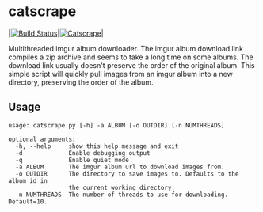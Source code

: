 catscrape
=========
|[![Build Status](https://travis-ci.org/Jaiz909/catscrape.png?branch=master)](https://travis-ci.org/Jaiz909/catscrape)|[![Catscrape](https://badge.fury.io/py/catscrape@2x.png)](https://badge.fury.io/py/catscrape@2x.png)|

Multithreaded imgur album downloader. The imgur album download link compiles a zip archive and seems to take a long time
on some albums. The download link usually doesn't preserve the order of the original album. This simple script will quickly
pull images from an imgur album into a new directory, preserving the order of the album.

Usage
--------
```
usage: catscrape.py [-h] -a ALBUM [-o OUTDIR] [-n NUMTHREADS]

optional arguments:
  -h, --help     show this help message and exit
  -d             Enable debugging output
  -q             Enable quiet mode
  -a ALBUM       The imgur album url to download images from.
  -o OUTDIR      The directory to save images to. Defaults to the album id in
                 the current working directory.
  -n NUMTHREADS  The number of threads to use for downloading. Default=10.

```